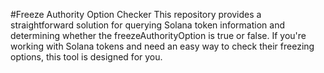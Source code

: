 #Freeze Authority Option Checker
This repository provides a straightforward solution for querying Solana token information and determining whether the freezeAuthorityOption is true or false. If you're working with Solana tokens and need an easy way to check their freezing options, this tool is designed for you.
